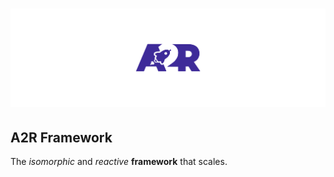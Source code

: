 # ![A2R Framework](design/logo/githubImage.png)

## A2R Framework

The *isomorphic* and *reactive* **framework** that scales.
